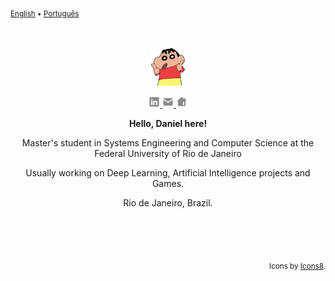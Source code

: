 <sub><a href="./README.md">English</a> • <a href="./README_pt_BR.md">Português</a></sub>
<div align="center">
  <br>
  <br>
  <a href="https://www.danields.me/en">
    <img height="60" src="./imgs/avatars/shinchan.png" />
  </a>
  <br>
  <p>
    <a href="https://www.linkedin.com/in/ddssantos/">
      <img width="18" src="./imgs/linkedin.svg" />
    </a>
    <a href="mailto:daniel@danields.me">
      <img width="18" src="./imgs/email.png" />
    </a>
    <a href="https://www.danields.me/en">
      <img width="18"src="./imgs/webpage.png" />
    </a>
  </p>
  <p><b>Hello, Daniel here!</b></p> 
  <p>Master's student in Systems Engineering and Computer Science at the Federal University of Rio de Janeiro</p>
  <p>Usually working on Deep Learning, Artificial Intelligence projects and Games.</p>
  <p>Rio de Janeiro, Brazil.</p>
</div>

<br>
<br>
<br>


<p align='right'><sub>Icons by <a target="_blank" href="https://icons8.com.br">Icons8</a>.</sub></p>

